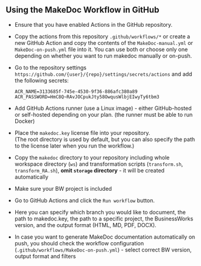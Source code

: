 ## Using the MakeDoc Workflow in GitHub

- Ensure that you have enabled Actions in the GitHub repository.

- Copy the actions from this repository `.github/workflows/*`  or create a new GitHub Action and copy the contents of the `MakeDoc-manual.yml` or `MakeDoc-on-push.yml` file into it.  You can use both or choose only one depending on whether you want to run makedoc manually or on-push.

- Go to the repository settings `https://github.com/{user}/{repo}/settings/secrets/actions` and add the following secrets:
    ```
    ACR_NAME=3133685f-745e-4530-9f36-886afc380a89
    ACR_PASSWORD=HmC8Q~RAvJOCpukJty58OwqusWlbjEIwyTy6tbm3
    ```
- Add GitHub Actions runner (use a Linux image) - either GitHub-hosted or self-hosted depending on your plan. (the runner must be able to run Docker)

- Place the `makedoc.key` license file into your repository.  
(The root directory is used by default, but you can also specify the path to the license later when you run the workflow.)

- Copy the `makedoc` directory to your repository including whole workspace directory (`ws`) and transformation scripts (`transform.sh`, `transform_RA.sh`), 
<b>omit `storage` directory</b> - it will be created automatically

- Make sure your BW project is included 

- Go to GitHub Actions and click the `Run workflow` button.

- Here you can specify which branch you would like to document, the path to makedoc.key, the path to a specific project, the BusinessWorks version, and the output format (HTML, MD, PDF, DOCX).

- In case you want to generate MakeDoc documentation automatically on push, you should check the workflow configuration (`.github/workflows/MakeDoc-on-push.yml`) - select correct BW version, output format and filters 

